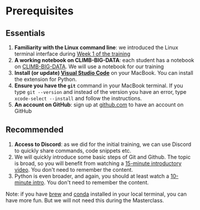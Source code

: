 # Prerequisites


## Essentials

1. **Familiarity with the Linux command line**: we introduced the Linux terminal interface during [Week 1 of the training](https://mmbdtp.github.io/modules/unix/week_1__programme/)
2. **A working notebook on CLIMB-BIG-DATA**: each student has a notebook on [CLIMB-BIG-DATA](https://bryn.climb.ac.uk). We will use a notebook for our training
3. **Install (or update) [Visual Studio Code](https://code.visualstudio.com/)** on your MacBook. You can install the extension for Python.
4. **Ensure you have the `git`** command in your MacBook terminal. If you type `git --version` and instead of the version you have an error, type `xcode-select --install` and follow the instructions.
5. **An account on GitHub**: sign up at [github.com](https://github.com/) to have an account on GitHub


## Recommended

1. **Access to Discord**: as we did for the initial training, we can use Discord to quickly share commands, code snippets etc.
2. We will quickly introduce some basic steps of Git and Github. The topic is broad, so you will benefit from watching a [15-minute introductory video](https://www.youtube.com/watch?v=USjZcfj8yxE&t=1s). You don't need to remember the content.
3. Python is even broader, and again, you should at least watch a [10-minute intro](https://www.youtube.com/watch?v=fWjsdhR3z3c). You don't need to remember the content.

Note: if you have [brew](https://brew.sh/) and [conda](https://conda.io/projects/conda/en/latest/user-guide/install/macos.html) installed in your local terminal, you can have more fun. But we will not need this during the Masterclass.
